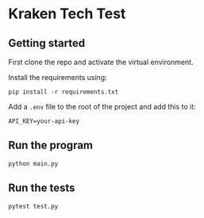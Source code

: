 # Kraken Tech Test

## Getting started

First clone the repo and activate the virtual environment.

Install the requirements using:
````
pip install -r requirements.txt
````
Add a `.env` file to the root of the project and add this to it:

````
API_KEY=your-api-key
````

## Run the program
````
python main.py
````

## Run the tests
````
pytest test.py
````


